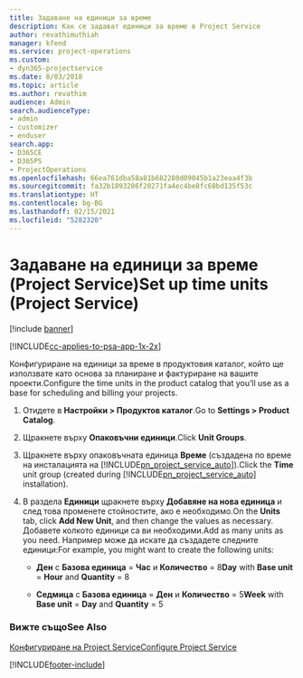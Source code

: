 ```yaml
---
title: Задаване на единици за време
description: Как се задават единици за време в Project Service
author: revathimuthiah
manager: kfend
ms.service: project-operations
ms.custom:
- dyn365-projectservice
ms.date: 8/03/2018
ms.topic: article
ms.author: revathim
audience: Admin
search.audienceType:
- admin
- customizer
- enduser
search.app:
- D365CE
- D365PS
- ProjectOperations
ms.openlocfilehash: 66ea761dba58a81b682280d09045b1a23eaa4f3b
ms.sourcegitcommit: fa32b1893286f20271fa4ec4be8fc68bd135f53c
ms.translationtype: HT
ms.contentlocale: bg-BG
ms.lasthandoff: 02/15/2021
ms.locfileid: "5282320"
---
```

# <a name="set-up-time-units-project-service"></a><span data-ttu-id="c1a43-103">Задаване на единици за време (Project Service)</span><span class="sxs-lookup"><span data-stu-id="c1a43-103">Set up time units (Project Service)</span></span>

[!include [banner](../includes/psa-now-project-operations.md)]

[!INCLUDE[cc-applies-to-psa-app-1x-2x](../includes/cc-applies-to-psa-app-1x-2x.md)]

<span data-ttu-id="c1a43-104">Конфигуриране на единици за време в продуктовия каталог, който ще използвате като основа за планиране и фактуриране на вашите проекти.</span><span class="sxs-lookup"><span data-stu-id="c1a43-104">Configure the time units in the product catalog that you’ll use as a base for scheduling and billing your projects.</span></span>  
  
1. <span data-ttu-id="c1a43-105">Отидете в **Настройки > Продуктов каталог**.</span><span class="sxs-lookup"><span data-stu-id="c1a43-105">Go to **Settings > Product Catalog**.</span></span>  
  
2. <span data-ttu-id="c1a43-106">Щракнете върху **Опаковъчни единици**.</span><span class="sxs-lookup"><span data-stu-id="c1a43-106">Click **Unit Groups**.</span></span>  
  
3. <span data-ttu-id="c1a43-107">Щракнете върху опаковъчната единица **Време** (създадена по време на инсталацията на [!INCLUDE[pn_project_service_auto](../includes/pn-project-service-auto.md)]).</span><span class="sxs-lookup"><span data-stu-id="c1a43-107">Click the **Time** unit group (created during [!INCLUDE[pn_project_service_auto](../includes/pn-project-service-auto.md)] installation).</span></span>  
  
4. <span data-ttu-id="c1a43-108">В раздела **Единици** щракнете върху **Добавяне на нова единица** и след това променете стойностите, ако е необходимо.</span><span class="sxs-lookup"><span data-stu-id="c1a43-108">On the **Units** tab, click **Add New Unit**, and then change the values as necessary.</span></span> <span data-ttu-id="c1a43-109">Добавете колкото единици са ви необходими.</span><span class="sxs-lookup"><span data-stu-id="c1a43-109">Add as many units as you need.</span></span> <span data-ttu-id="c1a43-110">Например може да искате да създадете следните единици:</span><span class="sxs-lookup"><span data-stu-id="c1a43-110">For example, you might want to create the following units:</span></span>  
  
   - <span data-ttu-id="c1a43-111">**Ден** с **Базова единица** = **Час** и **Количество** = 8</span><span class="sxs-lookup"><span data-stu-id="c1a43-111">**Day** with **Base unit** = **Hour** and **Quantity** = 8</span></span>  
  
   - <span data-ttu-id="c1a43-112">**Седмица** с **Базова единица** = **Ден** и **Количество** = 5</span><span class="sxs-lookup"><span data-stu-id="c1a43-112">**Week** with **Base unit** = **Day** and **Quantity** = 5</span></span>  
  
### <a name="see-also"></a><span data-ttu-id="c1a43-113">Вижте също</span><span class="sxs-lookup"><span data-stu-id="c1a43-113">See Also</span></span>  
 [<span data-ttu-id="c1a43-114">Конфигуриране на Project Service</span><span class="sxs-lookup"><span data-stu-id="c1a43-114">Configure Project Service</span></span>](../psa/configure.md)


[!INCLUDE[footer-include](../includes/footer-banner.md)]